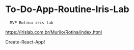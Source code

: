 # To-Do-App-Routine-Iris-Lab

    - MVP Rotina iris-lab



https://irislab.com.br/Murilo/Rotina/index.html

Create-React-App!
